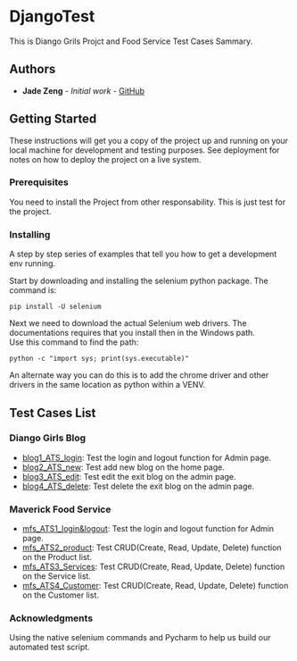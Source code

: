 # DjangoTest
This is Diango Grils Projct and Food Service Test Cases Sammary.

## Authors
* **Jade Zeng** - *Initial work* - [GitHub](https://github.com/jadeyyuu)

## Getting Started
These instructions will get you a copy of the project up and running on your local machine for development and testing purposes. See deployment for notes on how to deploy the project on a live system.

### Prerequisites
You need to install the Project from other responsability. This is just test for the project.

### Installing
A step by step series of examples that tell you how to get a development env running.

Start by downloading and installing the selenium python package.
The command is:
```
pip install -U selenium 
```
Next we need to download the actual Selenium web drivers.
The documentations requires that you install then in the Windows path.  
Use this command to find the path:
```
python -c "import sys; print(sys.executable)"
```
An alternate way you can do this is to add the chrome driver and other drivers in the same location as python within a VENV.

## Test Cases List

### Diango Girls Blog
  * [blog1_ATS_login](https://github.com/jadeyyuu/DjangoTest/blob/master/DjangoBlogTest/blog1_ATS_login.py): Test the login and logout function for Admin page.
  * [blog2_ATS_new](https://github.com/jadeyyuu/DjangoTest/blob/master/DjangoBlogTest/blog2_ATS_new.py): Test add new blog on the home page.
  * [blog3_ATS_edit](https://github.com/jadeyyuu/DjangoTest/blob/master/DjangoBlogTest/blog3_ATS_edit.py): Test edit the exit blog on the admin page.
  * [blog4_ATS_delete](https://github.com/jadeyyuu/DjangoTest/blob/master/DjangoBlogTest/blog4_ATS_delete.py): Test delete the exit blog on the admin page.
  
### Maverick Food Service
 * [mfs_ATS1_login&logout](https://github.com/jadeyyuu/DjangoTest/blob/master/FoodService_test/mfs_ATS1_login%26logout.py): Test the login and logout function for Admin page.
  * [mfs_ATS2_product](https://github.com/jadeyyuu/DjangoTest/blob/master/FoodService_test/mfs_ATS2_product.py): Test CRUD(Create, Read, Update, Delete) function on the Product list.
  * [mfs_ATS3_Services](https://github.com/jadeyyuu/DjangoTest/blob/master/FoodService_test/mfs_ATS3_Services.py): Test CRUD(Create, Read, Update, Delete) function on the Service list.
  * [mfs_ATS4_Customer](https://github.com/jadeyyuu/DjangoTest/blob/master/FoodService_test/mfs_ATS4_Customer.py): Test CRUD(Create, Read, Update, Delete) function on the Customer list.

### Acknowledgments
Using the native selenium commands and Pycharm to help us build our automated test script. 

